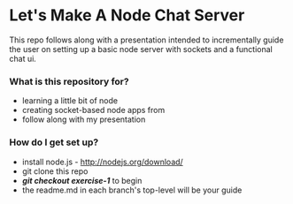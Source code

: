 # Let's Make A Node Chat Server #

This repo follows along with a presentation intended to incrementally guide the user on setting up a basic node server with sockets and a functional chat ui.

### What is this repository for? ###

* learning a little bit of node
* creating socket-based node apps from
* follow along with my presentation

### How do I get set up? ###

* install node.js - http://nodejs.org/download/
* git clone this repo
* _**git checkout exercise-1**_ to begin
* the readme.md in each branch's top-level will be your guide